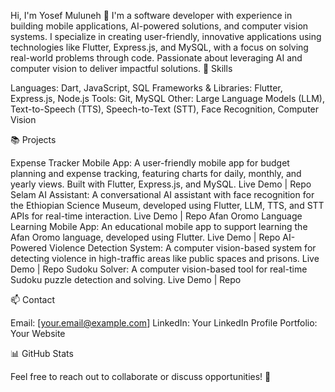 Hi, I'm Yosef Muluneh 👋
I'm a software developer with experience in building mobile applications, AI-powered solutions, and computer vision systems. I specialize in creating user-friendly, innovative applications using technologies like Flutter, Express.js, and MySQL, with a focus on solving real-world problems through code. Passionate about leveraging AI and computer vision to deliver impactful solutions.
🔧 Skills

Languages: Dart, JavaScript, SQL
Frameworks & Libraries: Flutter, Express.js, Node.js
Tools: Git, MySQL
Other: Large Language Models (LLM), Text-to-Speech (TTS), Speech-to-Text (STT), Face Recognition, Computer Vision

📚 Projects

Expense Tracker Mobile App: A user-friendly mobile app for budget planning and expense tracking, featuring charts for daily, monthly, and yearly views. Built with Flutter, Express.js, and MySQL. Live Demo | Repo
Selam AI Assistant: A conversational AI assistant with face recognition for the Ethiopian Science Museum, developed using Flutter, LLM, TTS, and STT APIs for real-time interaction. Live Demo | Repo
Afan Oromo Language Learning Mobile App: An educational mobile app to support learning the Afan Oromo language, developed using Flutter. Live Demo | Repo
AI-Powered Violence Detection System: A computer vision-based system for detecting violence in high-traffic areas like public spaces and prisons. Live Demo | Repo
Sudoku Solver: A computer vision-based tool for real-time Sudoku puzzle detection and solving. Live Demo | Repo

📫 Contact

Email: [your.email@example.com]
LinkedIn: Your LinkedIn Profile
Portfolio: Your Website

📊 GitHub Stats


Feel free to reach out to collaborate or discuss opportunities! 🚀
